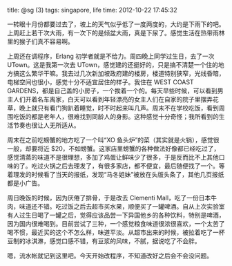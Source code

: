 title: @sg (3)
tags: singapore, life
time: 2012-10-22 17:45:32

一转眼十月份都要过去了，坡上的天气似乎低了一度两度的，大约是下雨下的吧。上周赶上若干次大雨，有一次下的是倾盆大雨，真是下尿了。感觉生活在热带雨林里的猴子们真不容易啊。

上周还在调程序，Erlang 初学者就是不给力。周四晚上同学过生日，去了一次 UTown。这是我第一次去 UTown，感觉建的还挺好的，只是搞不清楚一个住的地方搞这么繁华干嘛。我去过几次新加坡政府建的楼房，楼道特别狭窄，光线昏暗，电梯空间也很小，感觉十分不适宜居住的样子。我住在 WEST COAST
GARDENS，都是自己盖的小房子，一个挨着一个的。每天早些时候，可以看到男主人们开着名车离家，白天可以看到年轻漂亮的女主人们在自家的院子里摆弄花草，晚上就只有看门狗趴着睡觉，时不时起来叫几声。周末不在学校吃饭，看到周围吃饭的都是老年人，很难找到同龄人的身影。这种感觉十分奇怪；我所看到的生活节奏也很让人无所适从。

周末在之前吃螃蟹的地方吃了一个叫“XO 鱼头炉”的菜（其实就是火锅），感觉很一般，却要将近 $20，不如螃蟹。这家店里螃蟹的各种做法好像都已经吃过了，感觉清蒸的味道不是很理想，多加了鸡蛋让鲜味少了很多，于是反而比不上其他口味的了。吃过火锅之后去理发了，有很多家店，都不便宜，最后随便找了一个。等着理发的时候看了当天的报纸，发现“马冬姐妹”被放在头版头条了，其他几页报纸都是小广告。

周日晚饭的时候，因为厌倦了排骨，于是改去 Clementi
Mall，吃了一份日本牛肉，味道还不错。吃过饭之后去超市买水果，顺便买了一罐啤酒。自从上次实验室有人过生日喝了一罐之后，觉得应该品尝一下异国他乡的各种饮料，特别是啤酒，因为国内很难喝到。目前尝试了三种，一个感觉粮食味道很浓很喜欢，一个太苦了喝不惯，最近买的这个不怎么样，味道平淡。从超市出来的时候，被拉着吃了一杯豆制的冰淇淋，感觉口感不错，有豆浆的风味，不腻，据说吃了不会胖。

嗯，流水帐就记到这里吧。今天开始改程序，不知道改好之后会不会没问题。

